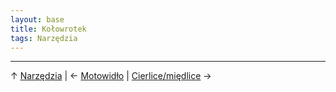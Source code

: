 ```yaml
---
layout: base
title: Kołowrotek
tags: Narzędzia
---
```




---

↑ [Narzędzia](/narzedzia/#main) | ← [Motowidło](/narzedzia/motowidlo/#main) | [Cierlice/międlice](/narzedzia/cierlice-miedlice/#main) →